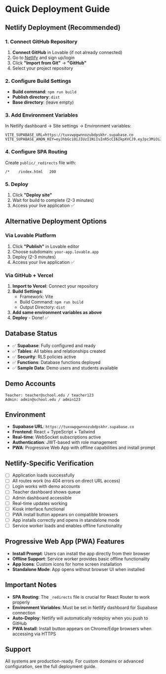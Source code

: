 # Quick Deployment Guide

## Netlify Deployment (Recommended)

### 1. Connect GitHub Repository
1. **Connect GitHub** in Lovable (if not already connected)
2. Go to [Netlify](https://netlify.com) and sign up/login
3. Click **"Import from Git"** → **"GitHub"**
4. Select your project repository

### 2. Configure Build Settings
- **Build command**: `npm run build`
- **Publish directory**: `dist`
- **Base directory**: (leave empty)

### 3. Add Environment Variables
In Netlify dashboard → Site settings → Environment variables:
```
VITE_SUPABASE_URL=https://tuxvwpgwnnozubdpskhr.supabase.co
VITE_SUPABASE_ANON_KEY=eyJhbGciOiJIUzI1NiIsInR5cCI6IkpXVCJ9.eyJpc3MiOiJzdXBhYmFzZSIsInJlZiI6InR1eHZ3cGd3bm5venViZHBza2hyIiwicm9sZSI6ImFub24iLCJpYXQiOjE3NTM0ODk3NjgsImV4cCI6MjA2OTA2NTc2OH0.zukCQDiwyIfRKujGWwzLUkIsgv3RM3b8WtjdNWjHqnw
```

### 4. Configure SPA Routing
Create `public/_redirects` file with:
```
/*    /index.html   200
```

### 5. Deploy
1. Click **"Deploy site"**
2. Wait for build to complete (2-3 minutes)
3. Access your live application ✅

## Alternative Deployment Options

### Via Lovable Platform
1. Click **"Publish"** in Lovable editor
2. Choose subdomain: `your-app.lovable.app`
3. Deploy (2-3 minutes)
4. Access your live application ✅

### Via GitHub + Vercel
1. **Import to Vercel**: Connect your repository
2. **Build Settings**:
   - Framework: Vite
   - Build Command: `npm run build`
   - Output Directory: `dist`
3. **Add same environment variables as above**
4. **Deploy** - Done! ✅

## Database Status
- ✅ **Supabase**: Fully configured and ready
- ✅ **Tables**: All tables and relationships created
- ✅ **Security**: RLS policies active
- ✅ **Functions**: Database functions deployed
- ✅ **Sample Data**: Demo users and students available

## Demo Accounts
```
Teacher: teacher@school.edu / teacher123
Admin: admin@school.edu / admin123
```

## Environment
- **Supabase URL**: `https://tuxvwpgwnnozubdpskhr.supabase.co`
- **Frontend**: React + TypeScript + Tailwind
- **Real-time**: WebSocket subscriptions active
- **Authentication**: JWT-based with role management
- **PWA**: Progressive Web App with offline capabilities and install prompt

## Netlify-Specific Verification
- [ ] Application loads successfully
- [ ] All routes work (no 404 errors on direct URL access)
- [ ] Login works with demo accounts
- [ ] Teacher dashboard shows queue
- [ ] Admin dashboard accessible
- [ ] Real-time updates working
- [ ] Kiosk interface functional
- [ ] PWA install button appears on compatible browsers
- [ ] App installs correctly and opens in standalone mode
- [ ] Service worker loads and enables offline functionality

## Progressive Web App (PWA) Features
- **Install Prompt**: Users can install the app directly from their browser
- **Offline Support**: Service worker provides basic offline functionality
- **App Icons**: Custom icons for home screen installation
- **Standalone Mode**: App opens without browser UI when installed

## Important Notes
- **SPA Routing**: The `_redirects` file is crucial for React Router to work properly
- **Environment Variables**: Must be set in Netlify dashboard for Supabase connection
- **Auto-Deploy**: Netlify will automatically redeploy when you push to GitHub
- **PWA Install**: Install button appears on Chrome/Edge browsers when accessing via HTTPS

## Support
All systems are production-ready. For custom domains or advanced configuration, see the full deployment guide.